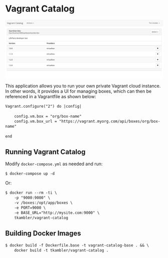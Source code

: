 # Vagrant Catalog

![Screenshot](./misc/screenshot.png)

This application allows you to run your own private Vagrant cloud instance. In other words, it provides a UI for managing boxes, which can then be referenced in a Vagrantfile as shown below:

```
Vagrant.configure("2") do |config|

    config.vm.box = "org/box-name"
    config.vm.box_url = "https://vagrant.myorg.com/api/boxes/org/box-name"
    
end
```

## Running Vagrant Catalog

Modify `docker-compose.yml` as needed and run:

    $ docker-compose up -d

Or:

    $ docker run --rm -ti \
        -p "9000:9000" \
        -v /boxes:/opt/app/boxes \
        -e PORT=9000 \
        -e BASE_URL="http://mysite.com:9000" \
        tkambler/vagrant-catalog

## Building Docker Images

    $ docker build -f Dockerfile.base -t vagrant-catalog-base . && \
        docker build -t tkambler/vagrant-catalog .
